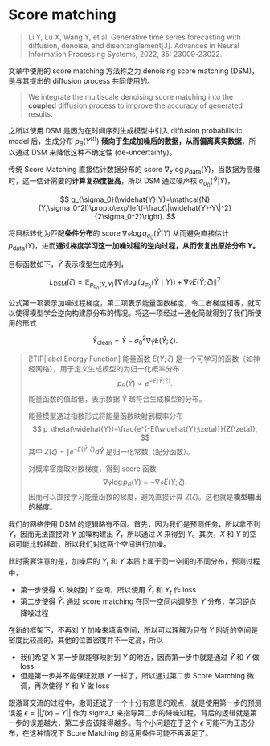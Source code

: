 # Score matching

> Li Y, Lu X, Wang Y, et al. Generative time series forecasting with diffusion, denoise, and disentanglement[J]. Advances in Neural Information Processing Systems, 2022, 35: 23009-23022.

文章中使用的 score matching 方法称之为 denoising score matching (DSM)，是与其提出的 diffusion process 共同使用的。

> We integrate the multiscale denoising score matching into the **coupled** diffusion process to improve the accuracy of generated results.

之所以使用 DSM 是因为在时间序列生成模型中引入 diffusion probabilistic model 后，生成分布 $p_{\theta}(\hat{Y}^{(t)})$  **倾向于生成加噪后的数据，从而偏离真实数据**，所以通过 DSM 来降低这种不确定性 (de-uncertainty)。

传统 Score Matching 直接估计数据分布的 score $\nabla_{Y}\log p_{\mathrm{data}}(Y)$，当数据为高维时，这一估计需要的**计算复杂度极高**，所以 DSM 通过噪声核 $q_{\sigma_0}(\widehat{Y}|Y)$，

$$
q_{\sigma_0}(\widehat{Y}|Y)=\mathcal{N}(Y,\sigma_0^2I)\propto\exp\left(-\frac{\|\widehat{Y}-Y\|^2}{2\sigma_0^2}\right).
$$

将目标转化为匹配**条件分布**的 score $\nabla_{\widehat{Y}}\log q_{\sigma_0}(\widehat{Y}|Y)$ 从而避免直接估计 $p_{\mathrm{data}}(Y)$，进而**通过梯度学习这一加噪过程的逆向过程，从而恢复出原始分布 $Y$。**


目标函数如下，$\hat{Y}$ 表示模型生成序列，

$$
L_{\text{DSM}}(\zeta) = \mathbb{E}_{p_{\sigma_{0}}(\widehat{Y}, Y)} \left\| \nabla_{\widehat{Y}} \log(q_{\sigma_{0}}(\widehat{Y} \mid Y)) + \nabla_{\widehat{Y}} E(\widehat{Y}; \zeta) \right\|^{2}
$$

公式第一项表示加噪过程梯度，第二项表示能量函数梯度，令二者梯度相等，就可以使得模型学会逆向构建原分布的情况。将这一项经过一通化简就得到了我们所使用的形式

$$
\widehat{Y}_{\mathrm{clean}}=\widehat{Y}-\sigma_{0}^{2}\nabla_{\widehat{Y}}E(\widehat{Y};\zeta).
$$

> [!TIP|label:Energy Function]
> 能量函数 $E(\widehat{Y};\zeta)$ 是一个可学习的函数（如神经网络），用于定义生成模型的为归一化概率分布：
$$
p_\theta(\widehat{Y})\propto e^{-E(\widehat{Y};\zeta)}.
$$
> 能量函数的值越低，表示数据 $\hat{Y}$ 越符合生成模型的分布。
>
> 能量模型通过指数形式将能量函数映射到概率分布
$$
p_\theta(\widehat{Y})=\frac{e^{-E(\widehat{Y};\zeta)}}{Z(\zeta)},
$$
> 其中 $Z(\zeta)=\int e^{-E(\widehat{Y};\zeta)}d\widehat{Y}$ 是归一化常数（配分函数）。
>
> 对概率密度取对数梯度，得到 score 函数
$$
\nabla_{\widehat{Y}}\log p_\theta(\widehat{Y})=-\nabla_{\widehat{Y}}E(\widehat{Y};\zeta).
$$
> 因而可以直接学习能量函数的梯度，避免直接计算 $Z(\zeta)$。这也就是**模型输出的梯度**。

我们的网络使用 DSM 的逻辑略有不同。首先，因为我们是预测任务，所以拿不到 $Y$，因而无法直接对 $Y$ 加噪构建出 $\hat{Y}$，所以通过 $X$ 来得到 $Y$。其次，$X$ 和 $Y$ 的空间可能比较稀疏，所以我们对这两个空间进行加噪。

此时需要注意的是，加噪后的 $Y_t$ 和 $Y$ 本质上属于同一空间的不同分布，预测过程中，

- 第一步使得 $X_t$ 映射到 $Y$ 空间，所以使用 $\hat{Y}_t$ 和 $Y_t$ 作 loss
- 第二步使得 $\hat{Y}_t$ 通过 score matching 在同一空间内调整到 $Y$ 分布，学习逆向降噪过程

在新的框架下，不再对 $Y$ 加噪来填满空间，所以可以理解为只有 $Y$ 附近的空间是密度比较高的，其他的位置密度并不一定高，所以

- 我们希望 $X$ 第一步就能够映射到 $Y$ 的附近，因而第一步中就是通过 $\hat{Y}$ 和 $Y$ 做 loss
- 但是第一步并不能保证就跟 $Y$ 一样了，所以通过第二步 Score Matching 微调，再次使得 $Y$ 和 $\hat{Y}$ 做 loss

跟澈哥交流的过程中，澈哥还说了一个十分有意思的观点，就是使用第一步的预测误差 $\epsilon = ||f(x) - Y||$ 作为 sigma_t 来指导第二步的降噪过程，背后的逻辑就是第一步的误差越大，第二步应该降得越多。有个小问题在于这个 $\epsilon$ 可能不为正态分布，在这种情况下 Score Matching 的适用条件可能不再满足了。












